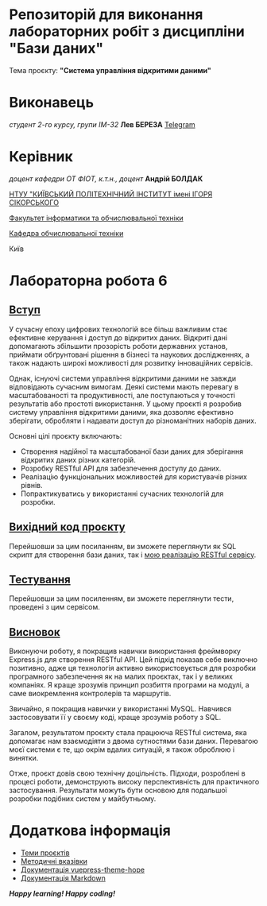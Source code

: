 
# Репозиторій для виконання лабораторних робіт з дисципліни "Бази даних"

Тема проєкту: **"Система управління відкритими даними"**

# Виконавець

*студент 2-го курсу, групи ІМ-32*<span padding-right:5em></span> **Лев БЕРЕЗА** [Telegram](https://t.me/levbereza)

# Керівник
*доцент кафедри ОТ ФІОТ, к.т.н., доцент*<span padding-right:5em></span> **Андрій БОЛДАК** 

[НТУУ "КИЇВСЬКИЙ ПОЛІТЕХНІЧНИЙ ІНСТИТУТ імені ІГОРЯ СІКОРСЬКОГО](https://kpi.ua/)

[Факультет інформатики та обчислювальної техніки](https://fiot.kpi.ua/)

[Кафедра обчислювальної техніки](https://comsys.kpi.ua/)

Київ

# Лабораторна робота 6

## [Вступ](https://github.com/koksha19/db-coursework-bereza/blob/main/docs/intro/README.md)

У сучасну епоху цифрових технологій все більш важливим стає ефективне керування і доступ до відкритих
даних. Відкриті дані допомагають збільшити прозорість роботи державних установ, приймати обґрунтовані
рішення в бізнесі та наукових дослідженнях, а також надають широкі можливості для розвитку інноваційних
сервісів.

Однак, існуючі системи управління відкритими даними не завжди відповідають сучасним вимогам. Деякі
системи мають перевагу в масштабованості та продуктивності, але поступаються у точності результатів
або простоті використання. У цьому проєкті я розробив систему управління відкритими даними, яка
дозволяє ефективно зберігати, обробляти і надавати доступ до різноманітних наборів даних.

Основні цілі проєкту включають:

- Створення надійної та масштабованої бази даних для зберігання відкритих даних різних категорій.
- Розробку RESTful API для забезпечення доступу до даних.
- Реалізацію функціональних можливостей для користувачів різних рівнів.
- Попрактикуватись у використанні сучасних технологій для розробки.

## [Вихідний код проєкту](https://github.com/koksha19/db-coursework-bereza/blob/main/docs/software/README.md)
Перейшовши за цим посиланням, ви зможете переглянути як SQL скрипт для створення 
бази даних, так і [мою реалізацію RESTful сервісу](https://github.com/koksha19/db-coursework-bereza/tree/main/docs/software#restful-%D1%81%D0%B5%D1%80%D0%B2%D1%96%D1%81-%D0%B4%D0%BB%D1%8F-%D1%83%D0%BF%D1%80%D0%B0%D0%B2%D0%BB%D1%96%D0%BD%D0%BD%D1%8F-%D0%B4%D0%B0%D0%BD%D0%B8%D0%BC%D0%B8).

## [Тестування](https://github.com/koksha19/db-coursework-bereza/blob/main/docs/test/README.md)
Перейшовши за цим посиленням, ви зможете переглянути тести, проведені з цим
сервісом.

## [Висновок](https://github.com/koksha19/db-coursework-bereza/blob/main/docs/conclusion/README.md)
Виконуючи роботу, я покращив навички використання фреймворку Express.js для створення RESTful API. Цей підхід показав себе виключно позитивно, адже ця технологія активно використовується для розробки програмного забезпечення як на малих проєктах, так і у великих компаніях. Я краще зрозумів принцип розбиття програми на модулі, а саме виокремлення контролерів та маршрутів.

Звичайно, я покращив навички у використанні MySQL. Навчився застосовувати її у своєму коді, краще зрозумів роботу з SQL.

Загалом, результатом проєкту стала працююча RESTful система, яка допомагає нам взаємодіяти з двома сутностями бази даних. Перевагою моєї системи є те, що окрім вдалих ситуацій, я також оброблюю і винятки.

Отже, проєкт довів свою технічну доцільність. Підходи, розроблені в процесі роботи, демонструють високу перспективність для практичного застосування. Результати можуть бути основою для подальшої розробки подібних систем у майбутньому.

# Додаткова інформація

- [Теми проєктів](./guidelines/themes.md)
- [Методичні вказівки](./guidelines/guidelines.md)
- [Документація vuepress-theme-hope](https://theme-hope.vuejs.press/)
- [Документація Markdown](https://theme-hope.vuejs.press/cookbook/markdown/)

***Happy learning! Happy coding!*** 
